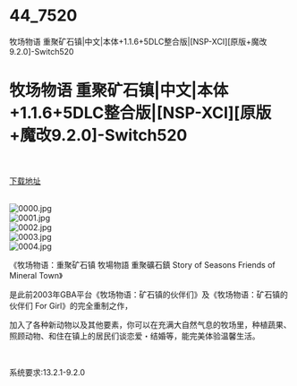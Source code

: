 # 44_7520
牧场物语 重聚矿石镇|中文|本体+1.1.6+5DLC整合版|[NSP-XCI][原版+魔改9.2.0]-Switch520
# 牧场物语 重聚矿石镇|中文|本体+1.1.6+5DLC整合版|[NSP-XCI][原版+魔改9.2.0]-Switch520
 <br/></br>
[下载地址](https://www.switch520.cc/article/7520 "下载地址")
<br/></br>

<p><img title="0000.jpg" src="https://www.switch520.cc/muke_img/2022_04_03_56005e007406b.jpg" alt="0000.jpg"><br>
<img title="0001.jpg" src="https://www.switch520.cc/muke_img/2022_04_03_b5e35412fc574.jpg" alt="0001.jpg"><br>
<img title="0002.jpg" src="https://www.switch520.cc/muke_img/2022_04_03_383c3a184d81a.jpg" alt="0002.jpg"><br>
<img title="0003.jpg" src="https://www.switch520.cc/muke_img/2022_04_03_1aed54eedbcaa.jpg" alt="0003.jpg"><br>
<img title="0004.jpg" src="https://www.switch520.cc/muke_img/2022_04_03_3f6ea52053b43.jpg" alt="0004.jpg"></p>
<p>《牧场物语：重聚矿石镇 牧場物語 重聚礦石鎮 Story of Seasons Friends of Mineral Town》</p>
<p>是此前2003年GBA平台《牧场物语：矿石镇的伙伴们》及《牧场物语：矿石镇的伙伴们 For Girl》的完全重制之作，</p>
<p>加入了各种新动物以及其他要素，你可以在充满大自然气息的牧场里，种植蔬果、照顾动物、和住在镇上的居民们谈恋爱・结婚等，能完美体验温馨生活。</p>
<p>&nbsp;</p>
<p>系统要求:13.2.1-9.2.0</p>



<p>&nbsp;</p>
